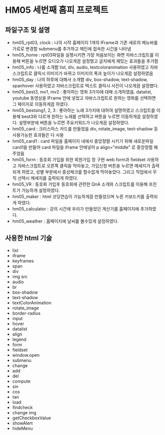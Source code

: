 # HM05 세번째 홈피 프로젝트

## 파일구조 및 설명 
- hm05_rpt03, clock : 나의 시작 홈페이지 1개의 IFrame과 기존 세로의 메뉴바를 가로로 변경함 submenu를 추가하고 메인에 접속한 시간을 나타냄
- hm05_home : rpt03파일을 실행시키면 가장 처음보이는 화면 자바스크립트를 이용해 버튼을 누르면 오디오가 나오게끔 설정했고 글자에게 재밌는 효과들을 추가함
- hm05_info : 나를 소개함 list, div, audio, textcoloranimation 사용하였고 자바스크립트로 클릭시 이미지가 바뀌고 이미지의 폭과 높이가 나오게끔 설정하였음
- hm05_day : 나의 하루에 대해서 소개함 div, box-shadow, text-shadow, spanhover 사용하였고 자바스크립트로 텍스트 클릭시 사진이 나오게끔 설정했다.
- hm05_best3, mv1, mv2 : 좋아하는 영화 3가지에 대해 소개하였음. datalist, youtube 동영상을 IFrame 안에 넣었고 자바스크립트로 원하는 영화를 선택하면 그 페이지로 이동하게끔 하였다.
- hm05_bestsing1, 2, 3 : 좋아하는 노래 3가지에 대하여 설명하였고 스크립트를 이용해 best3와 다르게 원하는 노래를 선택하고 버튼을 누르면 이동하게끔 설정하였다. 설명부분에 버튼을 누르면 주요키워드가 나오게끔 설정하였다.
- hm05_card : 크리스마스 카드를 만들었음 div, rotate_image, text-shadow 등 사용가능한 효과들은 다 사용
- hm05_card1 : card 파일을 홈페이지 내에서 중앙정렬 시키기 위해 새로운파일 card1을 만들어 card 파일을 iframe 안에넣어 p align="middle" 로 중앙정렬 해주었음 
- hm05_form : 동호회 가입을 위한 회원가입 창 구현 web form과 fieldset 사용하고 자바스크립트로 오른쪽 클릭을 막아놓고, 가입신청 버튼을 누르면 메세지가 출력되게 하였고, 성별 부분에서 중성체크를 할수없게 막아놓았다. 그리고 직업에서 무직 선택시 메세지를 출력되게 하였다.
- hm05_VR : 동호회 가입후 동호회에 관련한 QnA 소개와 스크립트를 이용해 프린트가 가능하게 설정하였다.
- hm05_maker : html 코딩연습이 가능하게끔 만들었으며 누른 키보드키를 출력되게 하였다.
- hm05_calculator : 강의 시간에 우리가 만들었던 계산기를 홈페이지에 추가하였다.
- hm05_weather : 홈페이지에 날씨를 볼수있게 설정하였다.

## 사용한 html 기술
- list
- iframe
- keyframes
- span
- div
- img src
- audio
- br
- box-shadow
- text-shadow
- textColorAnimation
- rotate_image
- border-radius
- input
- hover
- datalist
- align
- legend
- form
- fieldset
- window.open
- submenu
- change
- add
- del
- compute
- sin
- cos
- tan
- load
- findcheck
- change img
- getCheckboxValue
- showAlert
- hideMenu
